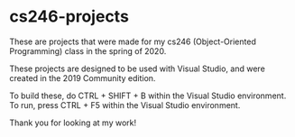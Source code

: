 # cs246-projects
These are projects that were made for my cs246 (Object-Oriented Programming) class in the spring of 2020.

These projects are designed to be used with Visual Studio, and were created in the 2019 Community edition.

To build these, do CTRL + SHIFT + B within the Visual Studio environment.  To run, press CTRL + F5 within the Visual Studio environment.

Thank you for looking at my work!
